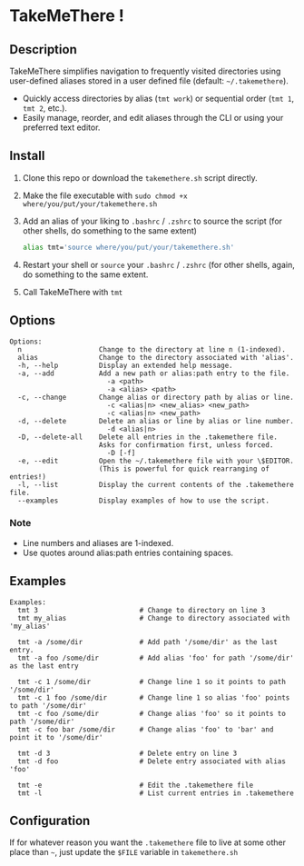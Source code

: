 # TakeMeThere !

## Description

TakeMeThere simplifies navigation to frequently visited directories using user-defined aliases stored in a user defined file (default: `~/.takemethere`).

 - Quickly access directories by alias (`tmt work`) or sequential order (`tmt 1`, `tmt 2`, etc.).
 - Easily manage, reorder, and edit aliases through the CLI or using your preferred text editor.

## Install

1. Clone this repo or download the `takemethere.sh` script directly.
2. Make the file executable with `sudo chmod +x where/you/put/your/takemethere.sh`
3. Add an alias of your liking to `.bashrc` / `.zshrc` to source the script (for other shells, do something to the same extent) 
   
   ```bash
   alias tmt='source where/you/put/your/takemethere.sh'
   ```
4. Restart your shell or `source` your `.bashrc` / `.zshrc` (for other shells, again, do something to the same extent.
5. Call TakeMeThere with `tmt`

## Options

```
Options:
  n                   Change to the directory at line n (1-indexed).
  alias               Change to the directory associated with 'alias'.
  -h, --help          Display an extended help message.
  -a, --add           Add a new path or alias:path entry to the file.
                        -a <path>
                        -a <alias> <path>
  -c, --change        Change alias or directory path by alias or line.
                        -c <alias|n> <new_alias> <new_path>
                        -c <alias|n> <new_path>
  -d, --delete        Delete an alias or line by alias or line number.
                        -d <alias|n>
  -D, --delete-all    Delete all entries in the .takemethere file.
                      Asks for confirmation first, unless forced.
                        -D [-f]
  -e, --edit          Open the ~/.takemethere file with your \$EDITOR.
                      (This is powerful for quick rearranging of entries!)
  -l, --list          Display the current contents of the .takemethere file.
  --examples          Display examples of how to use the script.
```

### Note

  - Line numbers and aliases are 1-indexed.
  - Use quotes around alias:path entries containing spaces.

## Examples
```
Examples:
  tmt 3                         # Change to directory on line 3
  tmt my_alias                  # Change to directory associated with 'my_alias'

  tmt -a /some/dir              # Add path '/some/dir' as the last entry.
  tmt -a foo /some/dir          # Add alias 'foo' for path '/some/dir' as the last entry

  tmt -c 1 /some/dir            # Change line 1 so it points to path '/some/dir'
  tmt -c 1 foo /some/dir        # Change line 1 so alias 'foo' points to path '/some/dir'
  tmt -c foo /some/dir          # Change alias 'foo' so it points to path '/some/dir'
  tmt -c foo bar /some/dir      # Change alias 'foo' to 'bar' and point it to '/some/dir'

  tmt -d 3                      # Delete entry on line 3
  tmt -d foo                    # Delete entry associated with alias 'foo'

  tmt -e                        # Edit the .takemethere file
  tmt -l                        # List current entries in .takemethere
```

## Configuration

If for whatever reason you want the `.takemethere` file to live at some other place than `~`, just update the `$FILE` variable in `takemethere.sh`
